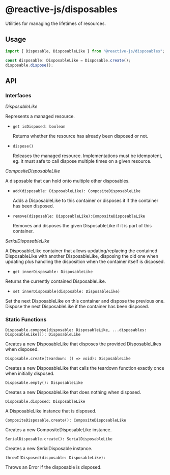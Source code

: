 # @reactive-js/disposables

Utilities for managing the lifetimes of resources.

## Usage

```typescript
import { Disposable, DisposableLike } from "@reactive-js/disposables";

const disposable: DisposableLike = Disposable.create();
disposable.dispose();
```

## API

### Interfaces

*DisposableLike*

Represents a managed resource.

* `get isDisposed: boolean`

  Returns whether the resource has already been disposed or not.
  
* `dispose()`

  Releases the managed resource. Implementations must be idempotent, eg. it must safe to call dispose multiple times on a given resource.

*CompositeDisposableLike*

A disposable that can hold onto multiple other disposables.

* `add(disposable: DisposableLike): CompositeDisposableLike`

  Adds a DisposableLike to this container or disposes it if the container has been disposed.

* `remove(disposable: DisposableLike):CompositeDisposableLike`

  Removes and disposes the given DisposableLike if it is part of this container.

*SerialDisposableLike*

A DisposableLike container that allows updating/replacing the contained DisposableLike with another DisposableLike, disposing the old one when updating plus handling the disposition when the container itself is disposed.

* `get innerDisposable: DisposableLike`

Returns the currently contained DisposableLike. 

* `set innerDisposable(disposable: DisposableLike)`

Set the next DisposableLike on this container and dispose the previous one. Dispose the next DisposableLike if the container has been disposed.

### Static Functions

`Disposable.compose(disposable: DisposableLike, ...disposables: DisposableLike[]): DisposableLike`

Creates a new DisposableLike that disposes the provided DisposableLikes when disposed.

`Disposable.create(teardown: () => void): DisposableLike`

Creates a new DisposableLike that calls the teardown function exactly once when initially disposed.

`Disposable.empty(): DisposableLike`

Creates a new DisposableLike that does nothing when disposed.

`Disposable.disposed: DisposableLike` 

A DisposableLike instance that is disposed.

`CompositeDisposable.create(): CompositeDisposableLike`

Creates a new CompositeDisposableLike instance.

`SerialDisposable.create(): SerialDisposableLike`

Creates a new SerialDisposable instance.

`throwIfDisposed(disposable: DisposableLike):`

Throws an Error if the disposable is disposed.